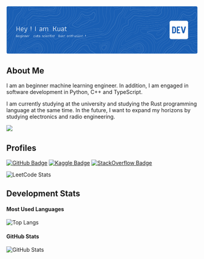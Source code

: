 ![Header](header.png)

## About Me

I am an beginner machine learning engineer. In addition, I am engaged in software development in Python, C++ and TypeScript.

I am currently studying at the university and studying the Rust programming language at the same time. In the future, I want to expand my horizons by studying electronics and radio engineering.

![](https://komarev.com/ghpvc/?username=kurpenok)


## Profiles

[![GitHub Badge](https://img.shields.io/badge/GitHub-black?style=for-the-badge&logoColor=white)](https://github.com/kurpenok)
[![Kaggle Badge](https://img.shields.io/badge/Kaggle-blue?style=for-the-badge&logoColor=white)](https://kaggle.com/kurpenok)
[![StackOverflow Badge](https://img.shields.io/badge/StackOverflow-orange?style=for-the-badge&logoColor=white)](https://stackoverflow.com/users/12613634/kurpenok)

![LeetCode Stats](https://leetcard.jacoblin.cool/kurpenok?theme=dark&font=JetBrains%20Mono)

## Development Stats

#### Most Used Languages

![Top Langs](https://github-readme-stats.vercel.app/api/top-langs/?username=kurpenok&theme=dark&border_color=404040&bg_color=101010&border_radius=4&title_color=f0f0f0&hide_progress=true)

#### GitHub Stats

![GitHub Stats](https://github-readme-stats.vercel.app/api?username=kurpenok&theme=dark&border_color=404040&bg_color=101010&border_radius=4&title_color=f0f0f0&rank_icon=github)
